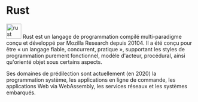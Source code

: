 # Rust
<p align="left">  <img src="https://devicons.github.io/devicon/devicon.git/icons/rust/rust-plain.svg" alt="rust" width="40" height="40"/>
Rust est un langage de programmation compilé multi-paradigme conçu et développé par Mozilla Research depuis 20104. Il a été conçu pour être « un langage fiable, concurrent, pratique », supportant les styles de programmation purement fonctionnel, modèle d'acteur, procédural, ainsi qu'orienté objet sous certains aspects.

Ses domaines de prédilection sont actuellement (en 2020) la programmation système, les applications en ligne de commande, les applications Web via WebAssembly, les services réseaux et les systèmes embarqués.
